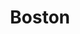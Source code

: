 ---
title: "Boston"
hashtag: "boston"
tags:
  - Cities I have visited
  - City
  - Massachusetts
---